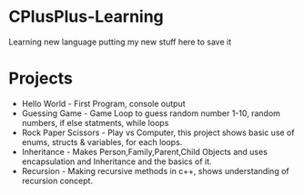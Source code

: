 # CPlusPlus-Learning
Learning new language putting my new stuff here to save it

# Projects
- Hello World - First Program, console output
- Guessing Game - Game Loop to guess random number 1-10, random numbers, if else statments, while loops
- Rock Paper Scissors - Play vs Computer, this project shows basic use of enums, structs & variables, for each loops. 
- Inheritance - Makes Person,Family,Parent,Child Objects and uses encapsulation and Inheritance and the basics of it.
- Recursion - Making recursive methods in c++, shows understanding of recursion concept.
